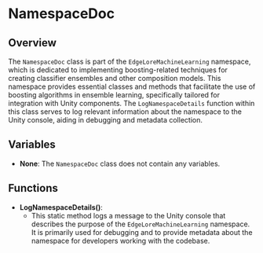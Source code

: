 # NamespaceDoc

## Overview
The `NamespaceDoc` class is part of the `EdgeLoreMachineLearning` namespace, which is dedicated to implementing boosting-related techniques for creating classifier ensembles and other composition models. This namespace provides essential classes and methods that facilitate the use of boosting algorithms in ensemble learning, specifically tailored for integration with Unity components. The `LogNamespaceDetails` function within this class serves to log relevant information about the namespace to the Unity console, aiding in debugging and metadata collection.

## Variables
- **None**: The `NamespaceDoc` class does not contain any variables.

## Functions
- **LogNamespaceDetails()**: 
  - This static method logs a message to the Unity console that describes the purpose of the `EdgeLoreMachineLearning` namespace. It is primarily used for debugging and to provide metadata about the namespace for developers working with the codebase.